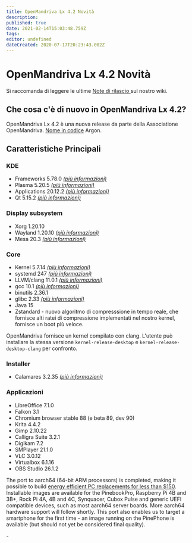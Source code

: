 ```yaml
---
title: OpenMandriva Lx 4.2 Novità
description: 
published: true
date: 2021-02-14T15:03:48.759Z
tags: 
editor: undefined
dateCreated: 2020-07-17T20:23:43.002Z
---
```


# OpenMandriva Lx 4.2 Novità

Si raccomanda di leggere le ultime [Note di rilascio ](/en/releases/current) sul nostro wiki.

## Che cosa c'è di nuovo in OpenMandriva Lx 4.2?
OpenMandriva Lx 4.2 è una nuova release da parte della Associatione OpenMandriva. [Nome in codice](/releases/codename) Argon.

## Caratteristiche Principali

### KDE

- Frameworks 5.78.0 [*(più informazioni)*](https://www.kde.org/announcements/kde-frameworks-5.78.0.php)
- Plasma 5.20.5 [*(più informazioni)*](https://www.kde.org/announcements/plasma-5.20.5.php)
- Applications 20.12.2 [*(più informazioni)*](https://www.kde.org/announcements/announce-applications-20.12.2.php)
- Qt 5.15.2 [*(più informazioni)*](https://www.qt.io)

### Display subsystem

- Xorg 1.20.10
- Wayland 1.20.10 [*(più informazioni)*](https://wayland.freedesktop.org/releases.html)
- Mesa 20.3 [*(più informazioni)*](http://www.mesa3d.org/)

### Core

- Kernel 5.7.14 [*(più informazioni)*](https://www.kernel.org/)
- systemd 247 [*(più informazioni)*](https://www.freedesktop.org/wiki/Software/systemd/)
- LLVM/clang 11.0.1 [*(più informazioni)*](http://llvm.org/)
- gcc 10.1 [*(più informazioni)*](https://gcc.gnu.org/)
- binutils 2.36.1
- glibc 2.33 [*(più informazioni)*](http://www.gnu.org/software/libc/)
- Java 15
- Zstandard - nuovo algoritmo di compresssione in tempo reale, che fornisce alti ratei di compressione implementati nel nostro kernel, fornisce un boot più veloce.

OpenMandriva fornisce un kernel compilato con clang. L'utente può installare la stessa versione  `kernel-release-desktop` e `kernel-release-desktop-clang` per confronto.

### Installer

- Calamares 3.2.35 [*(più informazioni)*](https://calamares.io)

### Applicazioni

- LibreOffice 7.1.0
- Falkon 3.1
- Chromium browser stable 88 (e beta 89, dev 90)
- Krita 4.4.2
- Gimp 2.10.22
- Calligra Suite 3.2.1
- Digikam 7.2
- SMPlayer 21.1.0
- VLC 3.0.12
- Virtualbox 6.1.16
- OBS Studio 26.1.2
  
The port to aarch64 (64-bit ARM processors) is completed, making it possible to build [energy efficient PC replacements for less than $150](https://videos.openmandriva.org/videos/watch/4e135a39-4232-4d85-999c-e349ba8a7bd9).
Installable images are available for the PinebookPro, Raspberry Pi 4B and 3B+, Rock Pi 4A, 4B and 4C, Synquacer, Cubox Pulse and generic UEFI compatible devices, such as most aarch64 server boards. More aarch64 hardware support will follow shortly. This port also enables us to target a smartphone for the first time - an image running on the PinePhone is available (but should not yet be considered final quality).

\- 